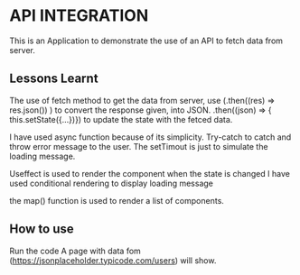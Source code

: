 # API INTEGRATION

This is an Application to demonstrate the use of an API to fetch data from server.

## Lessons Learnt

The use of fetch method to get the data from server, use (.then((res) => res.json()) ) to convert the response given, into JSON.
.then((json) => { this.setState({...})}) to update the state with the fetced data.  
 
I have used async function because of its simplicity.
Try-catch to catch and throw error message to the user.
The setTimout is just to simulate the loading message.

Useffect is used to render the component when the state is changed
I have used conditional rendering to display loading message

the map() function is used to render a list of components.


## How to use

 Run the code
 A page with data fom (<https://jsonplaceholder.typicode.com/users>) will show.
  
